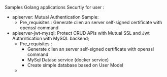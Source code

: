 Samples Golang applications Securtiy for user :

* apiserver: Mutual Authentication Sample:
    - Pre_requisites : Generate clien an server self-signed certificate with openssl command
* apiserver-jwt-mysql: Protect CRUD APIs with Mutual SSL and Jwt Authrntication with MySQL backend;
    - Pre_requisites :
        - Generate clien an server self-signed certificate with openssl command
        - MySql Datase service (docker service)
        - Create simple database based on User Model
    - 
